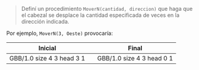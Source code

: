 > Definí un procedimiento `MoverN(cantidad, direccion)` que haga que el cabezal se desplace la cantidad especificada de veces en la dirección indicada.

Por ejemplo, `MoverN(3, Oeste)` provocaría:

<table class= "table" style="width:100%">
  <thead>
  <tr>
    <th style="text-align: center">Inicial</th>
    <th style="text-align: center"></th> 
    <th style="text-align: center">Final</th>
  </tr>
  </thead>
  <tbody>
  <tr>
    <td style="text-align: center">  
      <gs-board>
        GBB/1.0
        size 4 3
        head 3 1
      </gs-board>
    </td>
    <td style="text-align: center"><i class="fa fa-arrow-right"></i></td> 
    <td style="text-align: center">
      <gs-board>
        GBB/1.0
        size 4 3
        head 0 1
      </gs-board>
    </td>
  </tr>
  <tbody>
</table>